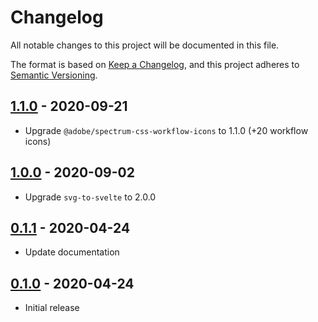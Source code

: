 # Changelog

All notable changes to this project will be documented in this file.

The format is based on [Keep a Changelog](https://keepachangelog.com/en/1.0.0/),
and this project adheres to [Semantic Versioning](https://semver.org/spec/v2.0.0.html).

## [1.1.0](https://github.com/metonym/svelte-spectrum-icons/releases/tag/v1.1.0) - 2020-09-21

- Upgrade `@adobe/spectrum-css-workflow-icons` to 1.1.0 (+20 workflow icons)

## [1.0.0](https://github.com/metonym/svelte-spectrum-icons/releases/tag/v1.0.0) - 2020-09-02

- Upgrade `svg-to-svelte` to 2.0.0

## [0.1.1](https://github.com/metonym/svelte-spectrum-icons/releases/tag/v0.1.1) - 2020-04-24

- Update documentation

## [0.1.0](https://github.com/metonym/svelte-spectrum-icons/releases/tag/v0.1.0) - 2020-04-24

- Initial release
